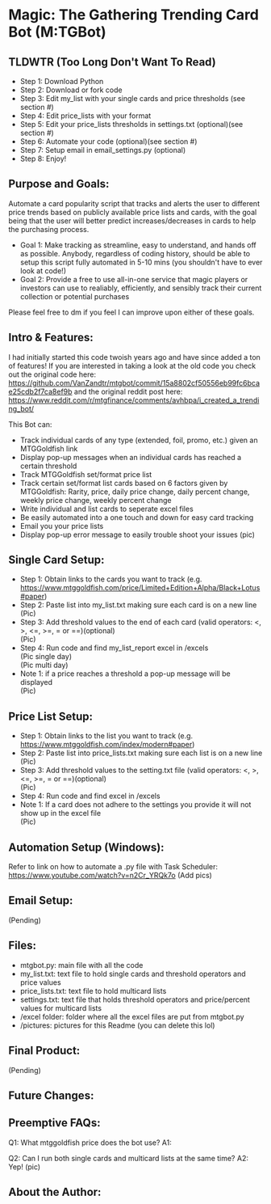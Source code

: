 # Magic: The Gathering Trending Card Bot (M:TGBot)
## TLDWTR (Too Long Don't Want To Read)
* Step 1: Download Python
* Step 2: Download or fork code
* Step 3: Edit my_list with your single cards and price thresholds (see section #)
* Step 4: Edit price_lists with your format
* Step 5: Edit your price_lists thresholds in settings.txt (optional)(see section #)
* Step 6: Automate your code (optional)(see section #)
* Step 7: Setup email in email_settings.py (optional)
* Step 8: Enjoy!

## Purpose and Goals:
   
Automate a card popularity script that tracks and alerts the user to different price trends based on publicly available price lists and cards, with the goal being that the user will better predict increases/decreases in cards to help the purchasing process.

* Goal 1: Make tracking as streamline, easy to understand, and hands off as possible. Anybody, regardless of coding history, should be able to setup this script fully automated in 5-10 mins (you shouldn't have to ever look at code!)
* Goal 2: Provide a free to use  all-in-one service that magic players or investors can use to realiably, efficiently, and sensibly track their current collection or potential purchases

Please feel free to dm if you feel I can improve upon either of these goals.

## Intro & Features:
I had initially started this code twoish years ago and have since added a ton of features! If you are interested in taking a look at the old code you check out the original code here:  https://github.com/VanZandtr/mtgbot/commit/15a8802cf50556eb99fc6bcae25cdb2f7ca8ef9b and the original reddit post here: https://www.reddit.com/r/mtgfinance/comments/avhbpa/i_created_a_trending_bot/

This Bot can:
* Track individual cards of any type (extended, foil, promo, etc.) given an MTGGoldfish link
* Display pop-up messages when an individual cards has reached a certain threshold
* Track MTGGoldfish set/format price list
* Track certain set/format list cards based on 6 factors given by MTGGoldfish: Rarity, price, daily price change, daily percent change, weekly price change, weekly percent change
* Write individual and list cards to seperate excel files
* Be easily automated into a one touch and down for easy card tracking
* Email you your price lists
* Display pop-up error message to easily trouble shoot your issues
(pic)

## Single Card Setup:
   * Step 1: Obtain links to the cards you want to track (e.g. https://www.mtggoldfish.com/price/Limited+Edition+Alpha/Black+Lotus#paper)  
   * Step 2: Paste list into my_list.txt making sure each card is on a new line  
   (Pic)  
   * Step 3: Add threshold values to the end of each card (valid operators: <, >, <=, >=, = or ==)(optional)  
   (Pic)  
   * Step 4: Run code and find my_list_report excel in /excels  
   (Pic single day)  
   (Pic multi day)  
   * Note 1: if a price reaches a threshold a pop-up message will be displayed  
   (Pic)  
   
## Price List Setup:
   * Step 1: Obtain links to the list you want to track (e.g. https://www.mtggoldfish.com/index/modern#paper)  
   * Step 2: Paste list into price_lists.txt making sure each list is on a new line  
   (Pic)  
   * Step 3: Add threshold values to the setting.txt file (valid operators: <, >, <=, >=, = or ==)(optional)  
   (Pic)  
   * Step 4: Run code and find excel in /excels  
   * Note 1: If a card does not adhere to the settings you provide it will not show up in the excel file  
   (Pic)   

 ## Automation Setup (Windows):
   Refer to link on how to automate a .py file with Task Scheduler:  
   https://www.youtube.com/watch?v=n2Cr_YRQk7o
   (Add pics)
 
 ## Email Setup:
   (Pending)
   
 ## Files:
 * mtgbot.py: main file with all the code
 * my_list.txt: text file to hold single cards and threshold operators and price values
 * price_lists.txt: text file to hold multicard lists
 * settings.txt: text file that holds threshold operators and price/percent values for multicard lists
 * /excel folder: folder where all the excel files are put from mtgbot.py
 * /pictures: pictures for this Readme (you can delete this lol)
 
 ## Final Product:
   (Pending)
  
## Future Changes:

## Preemptive FAQs:
Q1: What mtggoldfish price does the bot use?
A1:

Q2: Can I run both single cards and multicard lists at the same time?
A2: Yep!
(pic)

## About the Author:
